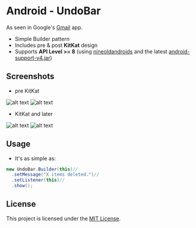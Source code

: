 Android - UndoBar
==============
As seen in Google's [Gmail](https://play.google.com/store/apps/details?id=com.google.android.gm) app.

* Simple Builder pattern
* Includes pre & post **KitKat** design
* Supports **API Level >= 8**
(using [nineoldandroids](http://nineoldandroids.com/) and the latest [android-support-v4.jar](http://developer.android.com/tools/support-library/index.html))

Screenshots
-----------
* pre KitKat

![alt text](https://raw.github.com/jenzz/Android-UndoBar/master/assets/Screenshot1.png "Undo Bar")
![alt text](https://raw.github.com/jenzz/Android-UndoBar/master/assets/Screenshot2.png "Undo Bar Pressed")

* KitKat and later

![alt text](https://raw.github.com/jenzz/Android-UndoBar/master/assets/Screenshot3.png "Undo Bar KitKat")
![alt text](https://raw.github.com/jenzz/Android-UndoBar/master/assets/Screenshot4.png "Undo Bar KitKat Pressed")

Usage
-----
* It's as simple as:

```java
new UndoBar.Builder(this)//
  .setMessage("X items deleted.")//
  .setListener(this)//
  .show();
```

License
-------
This project is licensed under the [MIT License](https://github.com/jenzz/Android-UndoBar/blob/master/LICENSE).
